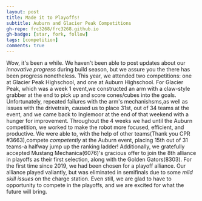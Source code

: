 ```yaml
---
layout: post
title: Made it to Playoffs!
subtitle: Auburn and Glacier Peak Competitions
gh-repo: frc3268/frc3268.github.io
gh-badge: [star, fork, follow]
tags: [competition]
comments: true
---
```


Wow, it's been a while. We haven't been able to post updates about our *innovative progress* during build season, but we assure you the there has been progress nonetheless. This year, we attended two competitions: one at Glacier Peak Highschool, and one at Auburn Highschool. For Glacier Peak, which was a week 1 event,we constructed an arm with a claw-style grabber at the end to pick up and score cones/cubes into the goals. Unfortunately, repeated failures with the arm's mechanishsms,as well as issues with the drivetrain, caused us to place 31st, out of 34 teams at the event, and we came back to Inglemoor at the end of that weekend with a hunger for improvement. Throughout the 4 weeks we had until the Auburn competition, we worked to make the robot more focused, efficient, and productive. We were able to, with the help of other teams(Thank you CPR #3663),compete *competently* at the Auburn event, placing 15th out of 31 teams-a halfway jump up the ranking ladder! Additionally, we gratefully accepted Mustang Mechanica(6076)'s gracious offer to join the 8th alliance in playoffs as their first selection, along with the Golden Gators(8303). For the first time since 2019, we had been chosen for a playoff alliance. Our alliance played valiantly, but was eliminated in semifinals due to some *mild skill issues* on the charge station. Even still, we are glad to have to opportunity to compete in the playoffs, and we are excited for what the future will bring. 
